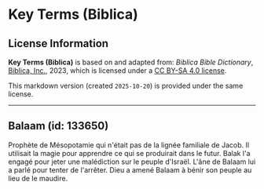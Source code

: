 # Key Terms (Biblica)

## License Information

**Key Terms (Biblica)** is based on and adapted from: _Biblica Bible Dictionary_, [Biblica, Inc.](https://www.biblica.com/), 2023, which is licensed under a [CC BY-SA 4.0 license](https://creativecommons.org/licenses/by-sa/4.0/legalcode.en).

This markdown version (created `2025-10-20`) is provided under the same license.



--------------------------------

## Balaam (id: 133650)

Prophète de Mésopotamie qui n'était pas de la lignée familiale de Jacob. Il utilisait la magie pour apprendre ce qui se produirait dans le futur. Balak l'a engagé pour jeter une malédiction sur le peuple d'Israël. L'âne de Balaam lui a parlé pour tenter de l'arrêter. Dieu a amené Balaam à bénir son peuple au lieu de le maudire.


